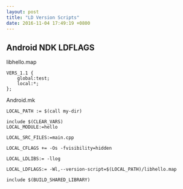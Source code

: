 ```yaml
---
layout: post
title: "LD Version Scripts"
date: 2016-11-04 17:49:19 +0800
---
```


## Android NDK LDFLAGS

libhello.map

```Make
VERS_1.1 {
    global:test;
    local:*;
};
```

Android.mk

```Make
LOCAL_PATH := $(call my-dir)

include $(CLEAR_VARS)
LOCAL_MODULE:=hello

LOCAL_SRC_FILES:=main.cpp

LOCAL_CFLAGS += -Os -fvisibility=hidden

LOCAL_LDLIBS:= -llog

LOCAL_LDFLAGS:= -Wl,--version-script=$(LOCAL_PATH)/libhello.map

include $(BUILD_SHARED_LIBRARY)
```